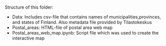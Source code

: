 Structure of this folder:
  - Data: Includes csv-file that contains names of municipalities,provinces, and states of Finland. Also metadata file provided by Tilastokeskus
  - Postal_areas: HTML-file of postal area web map
  - Postal_areas_web_map.ipynb: Script file which was used to create the interactive map  

